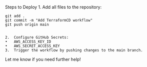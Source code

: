 Steps to Deploy
	1.	Add all files to the repository:

    git add .
    git commit -m "Add TerraformCD workflow"
    git push origin main


	2.	Configure GitHub Secrets:
	•	AWS_ACCESS_KEY_ID
	•	AWS_SECRET_ACCESS_KEY
	3.	Trigger the workflow by pushing changes to the main branch.

Let me know if you need further help!